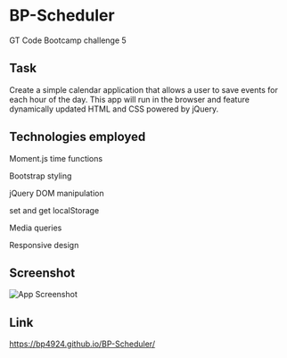 # BP-Scheduler

GT Code Bootcamp challenge 5

## Task

Create a simple calendar application that allows a user to save events for each hour of the day. This app will run in the browser and feature dynamically updated HTML and CSS powered by jQuery.

## Technologies employed

Moment.js time functions

Bootstrap styling

jQuery DOM manipulation

set and get localStorage

Media queries

Responsive design

## Screenshot

![App Screenshot](https://bp4924.github.io/BP-Scheduler/assets/ss1.jpg)

## Link

https://bp4924.github.io/BP-Scheduler/
